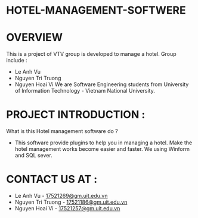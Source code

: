 # HOTEL-MANAGEMENT-SOFTWERE
# OVERVIEW
This is a project of VTV group is developed to manage a hotel.
Group include : 
- Le Anh Vu 
- Nguyen Tri Truong
- Nguyen Hoai Vi
We are Software Engineering students from University of Information Technology - Vietnam National University. 

# PROJECT INTRODUCTION : 
What is this Hotel management software do ? 
* This software provide plugins to help you in managing a hotel. Make the hotel management works become easier and faster.
We using Winform and SQL sever.

# CONTACT US AT : 
- Le Anh Vu - 17521269@gm.uit.edu.vn
- Nguyen Tri Truong - 17521186@gm.uit.edu.vn
- Nguyen Hoai Vi - 17521257@gm.uit.edu.vn
